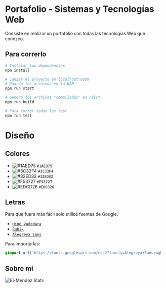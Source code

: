 # Portafolio - Sistemas y Tecnologías Web
Consiste en realizar un portafolio con todas las tecnologías Web que conozco.

## Para correrlo
```bash
# Instalar las dependencias
npm install

# Lanzar el proyecto en localhost:8080
# Guarda los archivos en la RAM
npm run start

# Genera los archivos "compilados" en /dist
npm run build

# Para correr todos los test
npm run test
```

# Diseño
## Colores
- ![#1AED75](https://via.placeholder.com/15/1AED75/000000?text=+) `#1AED75`
- ![#3C33F4](https://via.placeholder.com/15/3C33F4/000000?text=+) `#3C33F4`
- ![#32ED82](https://via.placeholder.com/15/32ED82/000000?text=+) `#32ED82`
- ![#F53727](https://via.placeholder.com/15/F53727/000000?text=+) `#F53727`
- ![#EDCD26](https://via.placeholder.com/15/EDCD26/000000?text=+) `#EDCD26`

## Letras
Para que fuera más fácil solo utilicé fuentes de Google.
- [`Hind Vadodara`](https://fonts.google.com/specimen/Hind+Vadodara#standard-styles)
- [`Rubik`](https://fonts.google.com/specimen/Rubik)
- [`Alegreya Sans`](https://fonts.google.com/specimen/Alegreya+Sans#standard-styles)

Para importarlas:
```scss
@import url('https://fonts.googleapis.com/css2?family=Alegreya+Sans:wght@300&family=Hind+Vadodara:wght@700&family=Rubik:wght@600&display=swap');
```

## Sobre mí
![El-Mendez Stats](https://github-readme-stats.vercel.app/api?username=el-mendez&theme=vision-friendly-dark&show_icons=true)
